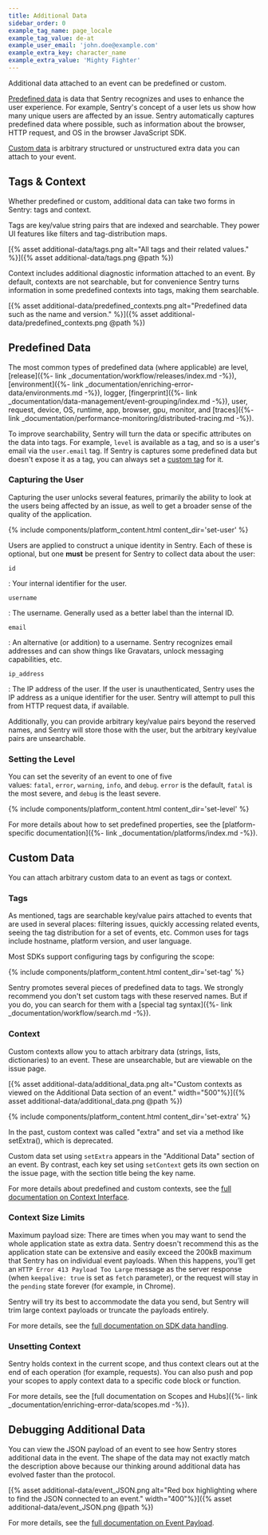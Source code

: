 ```yaml
---
title: Additional Data
sidebar_order: 0
example_tag_name: page_locale
example_tag_value: de-at
example_user_email: 'john.doe@example.com'
example_extra_key: character_name
example_extra_value: 'Mighty Fighter'
---
```


Additional data attached to an event can be predefined or custom.

[Predefined data](#predefined-data) is data that Sentry recognizes and uses to enhance the user experience. For example, Sentry's concept of a user lets us show how many unique users are affected by an issue. Sentry automatically captures predefined data where possible, such as information about the browser, HTTP request, and OS in the browser JavaScript SDK.

[Custom data](#custom-data) is arbitrary structured or unstructured extra data you can attach to your event.

## Tags & Context

Whether predefined or custom, additional data can take two forms in Sentry: tags and context.

Tags are key/value string pairs that are indexed and searchable. They power UI features like filters and tag-distribution maps.

[{% asset additional-data/tags.png alt="All tags and their related values." %}]({% asset additional-data/tags.png @path %})

Context includes additional diagnostic information attached to an event. By default, contexts are not searchable, but for convenience Sentry turns information in some predefined contexts into tags, making them searchable.

[{% asset additional-data/predefined_contexts.png alt="Predefined data such as the name and version." %}]({% asset additional-data/predefined_contexts.png @path %})

## Predefined Data

The most common types of predefined data (where applicable) are level, [release]({%- link _documentation/workflow/releases/index.md -%}), [environment]({%- link _documentation/enriching-error-data/environments.md -%}), logger, [fingerprint]({%- link _documentation/data-management/event-grouping/index.md -%}), user, request, device, OS, runtime, app, browser, gpu, monitor, and [traces]({%- link _documentation/performance-monitoring/distributed-tracing.md -%}).

To improve searchability, Sentry will turn the data or specific attributes on the data into tags. For example, `level` is available as a tag, and so is a user's email via the `user.email` tag. If Sentry is captures some predefined data but doesn't expose it as a tag, you can always set a [custom tag](#tags) for it.

### Capturing the User

Capturing the user unlocks several features, primarily the ability to look at the users being affected by an issue, as well to get a broader sense of the quality of the application.

{% include components/platform_content.html content_dir='set-user' %}

Users are applied to construct a unique identity in Sentry. Each of these is optional, but one **must** be present for Sentry to collect data about the user:

`id`

: Your internal identifier for the user.

`username`

: The username. Generally used as a better label than the internal ID.

`email`

: An alternative (or addition) to a username. Sentry recognizes email addresses and can show things like Gravatars, unlock messaging capabilities, etc.

`ip_address`

: The IP address of the user. If the user is unauthenticated, Sentry uses the IP address as a unique identifier for the user. Sentry will attempt to pull this from HTTP request data, if available.

Additionally, you can provide arbitrary key/value pairs beyond the reserved names, and Sentry will store those with the user, but the arbitrary key/value pairs are unsearchable.

### Setting the Level

You can set the severity of an event to one of five values: `fatal`, `error`, `warning`, `info`, and `debug`. `error` is the default, `fatal` is the most severe, and `debug` is the least severe.

{% include components/platform_content.html content_dir='set-level' %}

For more details about how to set predefined properties, see the [platform-specific documentation]({%- link _documentation/platforms/index.md -%}).

## Custom Data

You can attach arbitrary custom data to an event as tags or context.

### Tags

As mentioned, tags are searchable key/value pairs attached to events that are used in several places: filtering issues, quickly accessing related events, seeing the tag distribution for a set of events, etc. Common uses for tags include hostname, platform version, and user language.

Most SDKs support configuring tags by configuring the scope:

{% include components/platform_content.html content_dir='set-tag' %}

Sentry promotes several pieces of predefined data to tags. We strongly recommend you don't set custom tags with these reserved names. But if you do, you can search for them with a [special tag syntax]({%- link _documentation/workflow/search.md -%}).

### Context

Custom contexts allow you to attach arbitrary data (strings, lists, dictionaries) to an event. These are unsearchable, but are viewable on the issue page.

[{% asset additional-data/additional_data.png alt="Custom contexts as viewed on the Additional Data section of an event." width="500"%}]({% asset additional-data/additional_data.png @path %})

{% include components/platform_content.html content_dir='set-extra' %}

In the past, custom context was called "extra" and set via a method like setExtra(), which is deprecated.

Custom data set using `setExtra` appears in the "Additional Data" section of an event. By contrast, each key set using `setContext` gets its own section on the issue page, with the section title being the key name.

For more details about predefined and custom contexts, see the [full documentation on Context Interface](https://develop.sentry.dev/sdk/event-payloads/contexts). 

### Context Size Limits

Maximum payload size: There are times when you may want to send the whole application state as extra data. Sentry doesn't recommend this as the application state can be extensive and easily exceed the 200kB maximum that Sentry has on individual event payloads. When this happens, you’ll get an `HTTP Error 413 Payload Too Large` message as the server response (when `keepalive: true` is set as `fetch` parameter), or the request will stay in the `pending` state forever (for example, in Chrome).

Sentry will try its best to accommodate the data you send, but Sentry will trim large context payloads or truncate the payloads entirely. 

For more details, see the [full documentation on SDK data handling](https://develop.sentry.dev/sdk/data-handling/).

### Unsetting Context

Sentry holds context in the current scope, and thus context clears out at the end of each operation (for example, requests). You can also push and pop your scopes to apply context data to a specific code block or function.

For more details, see the [full documentation on Scopes and Hubs]({%- link _documentation/enriching-error-data/scopes.md -%}).

## Debugging Additional Data

You can view the JSON payload of an event to see how Sentry stores additional data in the event. The shape of the data may not exactly match the description above because our thinking around additional data has evolved faster than the protocol.

[{% asset additional-data/event_JSON.png alt="Red box highlighting where to find the JSON connected to an event." width="400"%}]({% asset additional-data/event_JSON.png @path %})

For more details, see the [full documentation on Event Payload](https://develop.sentry.dev/sdk/event-payloads/).
